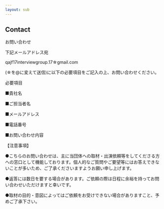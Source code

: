 ```yaml
---
layout: sub
---
```

## Contact

お問い合わせ

﻿下記メールアドレス宛

qajf17interviewgroup.17☆gmail.com

(☆を@に変えて送信)に以下の必要項目をご記入の上、お問い合わせください。

必要項目

■貴社名

■ご担当者名

■メールアドレス

■電話番号

■お問い合わせ内容

【注意事項】

●こちらのお問い合わせは、主に当団体への取材・出演依頼等をしてくださる方への窓口として機能しております。個人的なご質問やご要望等にはお答えできないことが多いため、ご了承くださいますようお願い申し上げます。

●返答には数日を要する場合があります。ご依頼の際は日程に余裕を持ってお問い合わせいただけますと幸いです。

●取材の目的・意図によってはご依頼をお受けできない場合がありますこと、予めご了承下さい。
